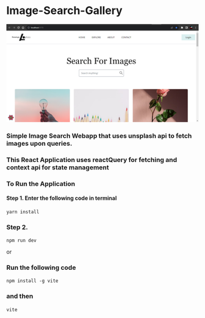 # Image-Search-Gallery
![Alt text](./reactImageGallery/public/ImageGallery.png)
### Simple Image Search Webapp that uses unsplash api to fetch images upon queries.
### This React Application uses reactQuery for fetching and context api for state management

### To Run the Application
#### Step 1. Enter the following code in terminal
    yarn install
### Step 2.
    npm run dev
or
### Run the following code 
    npm install -g vite
### and then 
    vite
